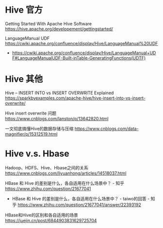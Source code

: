 
# Hive 官方

Getting Started With Apache Hive Software https://hive.apache.org/developement/gettingstarted/

LanguageManual UDF https://cwiki.apache.org/confluence/display/Hive/LanguageManual%20UDF
- https://cwiki.apache.org/confluence/display/Hive/LanguageManual+UDF#LanguageManualUDF-Built-inTable-GeneratingFunctions(UDTF)

# Hive 其他

Hive – INSERT INTO vs INSERT OVERWRITE Explained https://sparkbyexamples.com/apache-hive/hive-insert-into-vs-insert-overwrite/

Hive insert overwrite 问题 https://www.cnblogs.com/lanston/p/13642820.html

一文彻底搞懂Hive的数据存储与压缩 https://www.cnblogs.com/data-magnifier/p/15312519.html

# Hive v.s. Hbase

Hadoop、HDFS、Hive、Hbase之间的关系 https://www.cnblogs.com/liyuanhong/articles/14518037.html

HBase 和 Hive 的差别是什么，各自适用在什么场景中？ - 知乎 https://www.zhihu.com/question/21677041
- HBase 和 Hive 的差别是什么，各自适用在什么场景中？ - taiwo的回答 - 知乎 https://www.zhihu.com/question/21677041/answer/22393192

HBase和Hive的区别和各自适用的场景 https://juejin.cn/post/6844903831629725704
